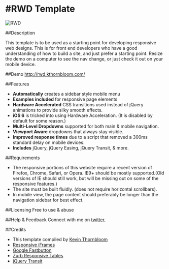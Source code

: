 #RWD Template
===================

![RWD](http://kthornbloom.com/public/rwd.jpg)

##Description


This template is to be used as a starting point for developing responsive web designs. This is for front end developers who have a good understanding of how to build a site, and just prefer a starting point. Resize the demo on a computer to see the nav change, or just check it out on your mobile device.


##Demo
http://rwd.kthornbloom.com/

##Features

- <b>Automatically</b> creates a sidebar style mobile menu
- <b>Examples included</b> for responsive page elements
- <b>Hardware Accelerated</b> CSS transitions used instead of jQuery animations to provide silky smooth effects.
- <b>iOS 6</b> is tricked into using Hardware Acceleration. (It is disabled by default for some reason.)
- <b>Multi-Level Dropdowns</b> supported for both main & mobile navigation.
- <b>Viewport Aware</b> dropdowns that always stay visible.
- <b>Improved response times</b> due to a script that removed a 300ms standard delay on mobile devices.
- <b>Includes</b> jQuery, jQuery Easing, jQuery Transit, & more.

##Requirements

- The responsive portions of this website require a recent version of Firefox, Chrome, Safari, or Opera. IE9+ should be mostly supported.(Old versions of IE should still work, but will be missing out on some of the responsive features.)
- The site must be built fluidly. (does not require horizontal scrollbars).
- In mobile view, the page content should preferably be longer than the navigation sidebar for best effect.

##Licensing
Free to use & abuse

##Help & Feedback
Connect with me on <a href="https://twitter.com/kthornbloom" target="_blank">twitter.</a>

##Credits

- This template compiled by <a href="http://www.kthornbloom.com"  target="_blank">Kevin Thornbloom</a>
- <a href="http://niklausgerber.com/blog/responsive-google-or-bing-maps/"  target="_blank">Responsive iFrames</a>
- <a href="https://github.com/alexblack/google-fastbutton"  target="_blank">Google Fastbutton</a>
- <a href="http://www.zurb.com/playground/responsive-tables" target="_blank">Zurb Responsive Tables</a>
- <a href="http://ricostacruz.com/jquery.transit/" target="_blank">jQuery Transit</a>
